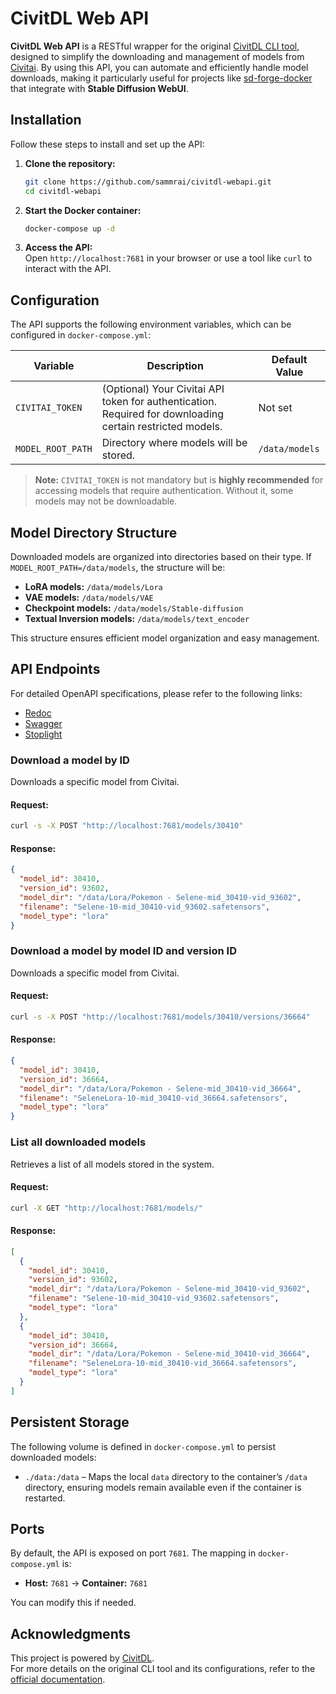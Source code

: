 # CivitDL Web API

**CivitDL Web API** is a RESTful wrapper for the original [CivitDL CLI tool](https://github.com/OwenTruong/civitdl), designed to simplify the downloading and management of models from [Civitai](https://civitai.com/). By using this API, you can automate and efficiently handle model downloads, making it particularly useful for projects like [sd-forge-docker](https://github.com/sammrai/sd-forge-docker) that integrate with **Stable Diffusion WebUI**.


## Installation

Follow these steps to install and set up the API:

1. **Clone the repository:**  
   ```sh
   git clone https://github.com/sammrai/civitdl-webapi.git
   cd civitdl-webapi
   ```

2. **Start the Docker container:**  
   ```sh
   docker-compose up -d
   ```

3. **Access the API:**  
   Open `http://localhost:7681` in your browser or use a tool like `curl` to interact with the API.


## Configuration

The API supports the following environment variables, which can be configured in `docker-compose.yml`:

| Variable          | Description                                        | Default Value |
|------------------|------------------------------------------------|--------------|
| `CIVITAI_TOKEN` | (Optional) Your Civitai API token for authentication. Required for downloading certain restricted models. | Not set |
| `MODEL_ROOT_PATH` | Directory where models will be stored.         | `/data/models` |

> **Note:** `CIVITAI_TOKEN` is not mandatory but is **highly recommended** for accessing models that require authentication. Without it, some models may not be downloadable.


## Model Directory Structure

Downloaded models are organized into directories based on their type. If `MODEL_ROOT_PATH=/data/models`, the structure will be:

- **LoRA models:** `/data/models/Lora`  
- **VAE models:** `/data/models/VAE`  
- **Checkpoint models:** `/data/models/Stable-diffusion`  
- **Textual Inversion models:** `/data/models/text_encoder`  

This structure ensures efficient model organization and easy management.


## API Endpoints

For detailed OpenAPI specifications, please refer to the following links:
- [Redoc](https://sammrai.github.io/civitdl-webapi/redoc.html)
- [Swagger](https://sammrai.github.io/civitdl-webapi/swagger.html)
- [Stoplight](https://sammrai.github.io/civitdl-webapi/stoplight.html)

### Download a model by ID
Downloads a specific model from Civitai.  

#### Request:
```sh
curl -s -X POST "http://localhost:7681/models/30410"
```

#### Response:
```json
{
  "model_id": 30410,
  "version_id": 93602,
  "model_dir": "/data/Lora/Pokemon - Selene-mid_30410-vid_93602",
  "filename": "Selene-10-mid_30410-vid_93602.safetensors",
  "model_type": "lora"
}
```

### Download a model by model ID and version ID
Downloads a specific model from Civitai.  

#### Request:
```sh
curl -s -X POST "http://localhost:7681/models/30410/versions/36664"
```

#### Response:
```json
{
  "model_id": 30410,
  "version_id": 36664,
  "model_dir": "/data/Lora/Pokemon - Selene-mid_30410-vid_36664",
  "filename": "SeleneLora-10-mid_30410-vid_36664.safetensors",
  "model_type": "lora"
}
```


### List all downloaded models
Retrieves a list of all models stored in the system.  

#### Request:
```sh
curl -X GET "http://localhost:7681/models/"
```

#### Response:
```json
[
  {
    "model_id": 30410,
    "version_id": 93602,
    "model_dir": "/data/Lora/Pokemon - Selene-mid_30410-vid_93602",
    "filename": "Selene-10-mid_30410-vid_93602.safetensors",
    "model_type": "lora"
  },
  {
    "model_id": 30410,
    "version_id": 36664,
    "model_dir": "/data/Lora/Pokemon - Selene-mid_30410-vid_36664",
    "filename": "SeleneLora-10-mid_30410-vid_36664.safetensors",
    "model_type": "lora"
  }
]
```


## Persistent Storage

The following volume is defined in `docker-compose.yml` to persist downloaded models:

- `./data:/data` – Maps the local `data` directory to the container’s `/data` directory, ensuring models remain available even if the container is restarted.


## Ports

By default, the API is exposed on port `7681`. The mapping in `docker-compose.yml` is:

- **Host:** `7681` → **Container:** `7681`

You can modify this if needed.


## Acknowledgments

This project is powered by [CivitDL](https://github.com/OwenTruong/civitdl).  
For more details on the original CLI tool and its configurations, refer to the [official documentation](https://github.com/OwenTruong/civitdl/blob/master/doc/civitconfig.md).
